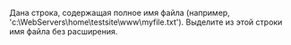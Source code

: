 Дана строка, содержащая полное имя файла (например, 'c:\WebServers\home\testsite\www\myfile.txt'). 
Выделите из этой строки имя файла без расширения.